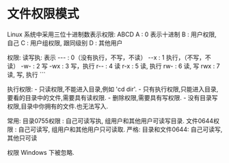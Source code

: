 文件权限模式
===

Linux 系统中采用三位十进制数表示权限: ABCD
  A : 0 表示十进制
  B : 用户权限, 自己
  C : 用户组权限, 跟同级别
  D : 其他用户
 
 
 权限:
      读写执: 表示
      --- : 0（没有执行，不写，不读）
      --x : 1 执行，（不写，不读）
      -w- : 2 写
      -wx : 3 写，执行
      r-- : 4 读
      r-x : 5 读, 执行
      rw- : 6 读, 写
      rwx : 7 读, 写, 执行
      ```
     
执行权限:
      - 只读权限,不能进入目录,例如 'cd dir'.
      - 只有执行权限,只能进入目录,要看的目录中的文件,需要具有读权限.
      - 删除权限,需要具有写权限.
      - 没有目录写权限,目录中你拥有的文件.也无法写入.
     
常用:
      目录0755权限 : 自己可读写执, 组用户和其他用户可读写目录.
      文件0644权限 : 自己可读写, 组用户和其他用户只可读取.
      严格: 目录和文件0644: 自己可读写, 其他只可读
     
权限 Windows 下被忽略.